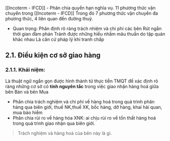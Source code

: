 [[Incoterm - IFCD]] - Phân chia quyền hạn nghĩa vụ.
11 phương thức vận chuyển trong [[Incoterm - IFCD]] Trong đó 7 phương thức vận chuyển đa phương thức, 4 liên quan đến đường thuỷ.
- Quan trọng:
Phân định rõ ràng trách nhiệm và chi phí các bên
Rút ngắn thời gian đàm phán
Tránh được những hiểu nhầm mâu thuần do tập quán khác nhau
Là căn cứ pháp lý khi tranh chấp
## 2.1. Điều kiện cơ sở giao hàng 
### 2.1.1. Khái niệm:
Là thuật ngữ ngắn gọn được hình thành từ thực tiễn TMQT để xác định rõ ràng những cơ sở có **tính nguyên tắc** trong việc giao nhận hàng hoá giữa bên Bán và bên Mua
- Phân chia trách nghiệm và chi phí về hàng hoá trong quá trình phân hàng qua biên giới, thuế NK,thuế XK, bốc hàng, dỡ hàng, khai hải quan, mua bảo hiểm
- Phân chia rủi ro về hàng hóa XNK: ai chịu rủi ro về tổn thất hàng hoá trong quá trình giao nhận qua biên giới.
> Trách nghiệm và hàng hoá của bên này là gì.
